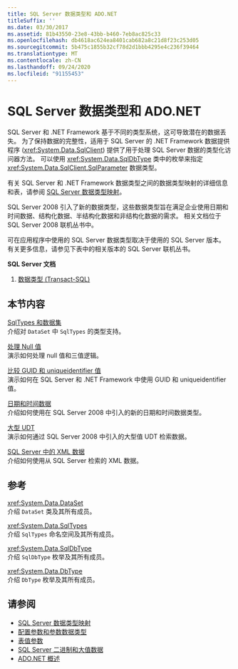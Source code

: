 ```yaml
---
title: SQL Server 数据类型和 ADO.NET
titleSuffix: ''
ms.date: 03/30/2017
ms.assetid: 81b43550-23e8-43bb-b460-7eb8ac825c33
ms.openlocfilehash: db4618ac624ea8401cab682a8c21d8f23c253d05
ms.sourcegitcommit: 5b475c1855b32cf78d2d1bbb4295e4c236f39464
ms.translationtype: MT
ms.contentlocale: zh-CN
ms.lasthandoff: 09/24/2020
ms.locfileid: "91155453"
---
```

# <a name="sql-server-data-types-and-adonet"></a>SQL Server 数据类型和 ADO.NET

SQL Server 和 .NET Framework 基于不同的类型系统，这可导致潜在的数据丢失。 为了保持数据的完整性，适用于 SQL Server 的 .NET Framework 数据提供程序 (<xref:System.Data.SqlClient>) 提供了用于处理 SQL Server 数据的类型化访问器方法。 可以使用 <xref:System.Data.SqlDbType> 类中的枚举来指定 <xref:System.Data.SqlClient.SqlParameter> 数据类型。  
  
 有关 SQL Server 和 .NET Framework 数据类型之间的数据类型映射的详细信息和表，请参阅 [SQL Server 数据类型映射](../sql-server-data-type-mappings.md)。  
  
 SQL Server 2008 引入了新的数据类型，这些数据类型旨在满足企业使用日期和时间数据、结构化数据、半结构化数据和非结构化数据的需求。 相关文档位于 SQL Server 2008 联机丛书中。  
  
 可在应用程序中使用的 SQL Server 数据类型取决于使用的 SQL Server 版本。 有关更多信息，请参见下表中的相关版本的 SQL Server 联机丛书。  
  
 **SQL Server 文档**  
  
1. [数据类型 (Transact-SQL)](/sql/t-sql/data-types/data-types-transact-sql)  
  
## <a name="in-this-section"></a>本节内容  

 [SqlTypes 和数据集](sqltypes-and-the-dataset.md)  
 介绍对 `DataSet` 中 `SqlTypes` 的类型支持。  
  
 [处理 Null 值](handling-null-values.md)  
 演示如何处理 null 值和三值逻辑。  
  
 [比较 GUID 和 uniqueidentifier 值](comparing-guid-and-uniqueidentifier-values.md)  
 演示如何在 SQL Server 和 .NET Framework 中使用 GUID 和 uniqueidentifier 值。  
  
 [日期和时间数据](date-and-time-data.md)  
 介绍如何使用在 SQL Server 2008 中引入的新的日期和时间数据类型。  
  
 [大型 UDT](large-udts.md)  
 演示如何通过 SQL Server 2008 中引入的大型值 UDT 检索数据。  
  
 [SQL Server 中的 XML 数据](xml-data-in-sql-server.md)  
 介绍如何使用从 SQL Server 检索的 XML 数据。  
  
## <a name="reference"></a>参考  

 <xref:System.Data.DataSet>  
 介绍 `DataSet` 类及其所有成员。  
  
 <xref:System.Data.SqlTypes>  
 介绍 `SqlTypes` 命名空间及其所有成员。  
  
 <xref:System.Data.SqlDbType>  
 介绍 `SqlDbType` 枚举及其所有成员。  
  
 <xref:System.Data.DbType>  
 介绍 `DbType` 枚举及其所有成员。  
  
## <a name="see-also"></a>请参阅

- [SQL Server 数据类型映射](../sql-server-data-type-mappings.md)
- [配置参数和参数数据类型](../configuring-parameters-and-parameter-data-types.md)
- [表值参数](table-valued-parameters.md)
- [SQL Server 二进制和大值数据](sql-server-binary-and-large-value-data.md)
- [ADO.NET 概述](../ado-net-overview.md)

